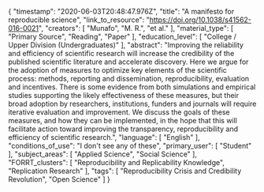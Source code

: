 {
    "timestamp": "2020-06-03T20:48:47.976Z",
    "title": "A manifesto for reproducible science",
    "link_to_resource": "https://doi.org/10.1038/s41562-016-0021",
    "creators": [
        "Munafo",
        "M. R.",
        "et al."
    ],
    "material_type": [
        "Primary Source",
        "Reading",
        "Paper"
    ],
    "education_level": [
        "College / Upper Division (Undergraduates)"
    ],
    "abstract": "Improving the reliability and efficiency of scientific research will increase the credibility of the published scientific literature and accelerate discovery. Here we argue for the adoption of measures to optimize key elements of the scientific process: methods, reporting and dissemination, reproducibility, evaluation and incentives. There is some evidence from both simulations and empirical studies supporting the likely effectiveness of these measures, but their broad adoption by researchers, institutions, funders and journals will require iterative evaluation and improvement. We discuss the goals of these measures, and how they can be implemented, in the hope that this will facilitate action toward improving the transparency, reproducibility and efficiency of scientific research.",
    "language": [
        "English"
    ],
    "conditions_of_use": "I don't see any of these",
    "primary_user": [
        "Student"
    ],
    "subject_areas": [
        "Applied Science",
        "Social Science"
    ],
    "FORRT_clusters": [
        "Reproducibility and Replicability Knowledge",
        "Replication Research"
    ],
    "tags": [
        "Reproducibility Crisis and Credibility Revolution",
        "Open Science"
    ]
}